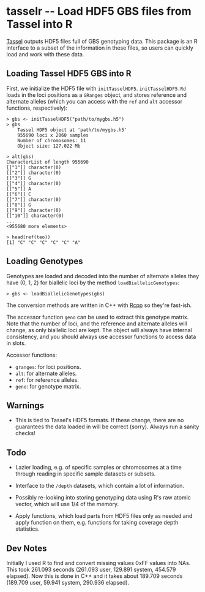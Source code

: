 # tasselr -- Load HDF5 GBS files from Tassel into R

[Tassel](http://www.maizegenetics.net/index.php?option=com_content&task=view&id=89&Itemid=119)
outputs HDF5 files full of GBS genotyping data. This package is an R interface
to a subset of the information in these files, so users can quickly load and
work with these data.

## Loading Tassel HDF5 GBS into R

First, we initialize the HDF5 file with `initTasselHDF5`. `initTasselHDF5.Rd`
loads in the loci positions as a `GRanges` object, and stores reference and
alternate alleles (which you can access with the `ref` and `alt` accessor
functions, respectively):

    > gbs <- initTasselHDF5("path/to/mygbs.h5")
    > gbs
		Tassel HDF5 object at 'path/to/mygbs.h5'
		955690 loci x 2060 samples
		Number of chromosomes: 11
		Object size: 127.022 Mb

    > alt(gbs)
    CharacterList of length 955690
    [["1"]] character(0)
    [["2"]] character(0)
    [["3"]] G
    [["4"]] character(0)
    [["5"]] A
    [["6"]] C
    [["7"]] character(0)
    [["8"]] G
    [["9"]] character(0)
    [["10"]] character(0)
    ...
    <955680 more elements>

    > head(ref(teo))
    [1] "C" "C" "C" "C" "C" "A"

## Loading Genotypes

Genotypes are loaded and decoded into the number of alternate alleles they have
(0, 1, 2) for biallelic loci by the method `loadBiallelicGenotypes`:

    > gbs <- loadBiallelicGenotypes(gbs)

The conversion methods are written in C++ with [Rcpp](http://www.rcpp.org/) so
they're fast-ish.

The accessor function `geno` can be used to extract this genotype matrix. Note
that the number of loci, and the reference and alternate alleles will change,
as only biallelic loci are kept. The object will always have internal
consistency, and you should always use accessor functions to access data in
slots.

Accessor functions:

 - `granges`: for loci positions.
 - `alt`: for alternate alleles.
 - `ref`: for reference alleles.
 - `geno`: for genotype matrix.

## Warnings

 - This is tied to Tassel's HDF5 formats. If these change, there are no
   guarantees the data loaded in will be correct (sorry). Always run a sanity
	 checks!

## Todo

 - Lazier loading, e.g. of specific samples or chromosomes at a time through
   reading in specific sample datasets or subsets.

 - Interface to the `/depth` datasets, which contain a lot of information.

 - Possibly re-looking into storing genotyping data using R's raw atomic
   vector, which will use 1/4 of the memory.

 - Apply functions, which load parts from HDF5 files only as needed and apply
   function on them, e.g. functions for taking coverage depth statistics.

## Dev Notes

Initially I used R to find and convert missing values 0xFF values into NAs.
This took 261.093 seconds (261.093 user, 129.891 system, 454.579 elapsed). Now
this is done in C++ and it takes about 189.709 seconds (189.709 user, 59.941
system, 290.936 elapsed).
